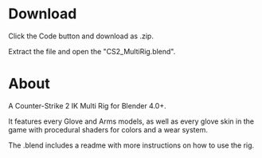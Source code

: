 # Download
Click the Code button and download as .zip.

Extract the file and open the "CS2_MultiRig.blend".

# About
A Counter-Strike 2 IK Multi Rig for Blender 4.0+.

It features every Glove and Arms models, as well as every glove skin in the game with procedural shaders for colors and a wear system.

The .blend includes a readme with more instructions on how to use the rig.
